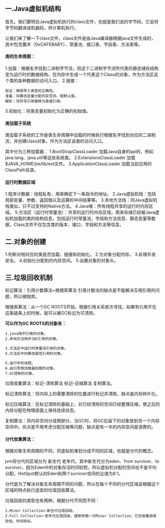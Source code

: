 ## 一.Java虚拟机结构
首先，我们要明白Java虚拟机执行的class文件，也就是我们说的字节码，它会将字节码翻译成机器码，供计算机执行。

让我们来了解一下class文件，class文件是由Java编译器根据java文件生成的，其中包含魔术（0xCAFEBABY）、常量池、接口表、字段表、方法表等。

#### 类的生命周期：
1.加载：根据名字找到二进制字节流，将这个二进制字节流所代表的静态储存结构变为运行时的数据结构，在内存中生成一个代表这个Class的对象，作为方法区这个类的各种数据的访问入口。
2.链接：

    验证：确保导入类型的正确性。
    准备：将静态变量分配内存空间，赋默认值。
    解析：将符号引用替换为直接引用。
3.初始化：将类变量初始化为正确的初始值。

#### 类加载子系统
类加载子系统的工作是类生命周期中加载的时候执行根据名字找到对应的二进制流，并创建class对象，作为方法区该类的访问入口。

其中分为三种加载器：
1.BootStrapClassLoader 加载Java自身的api的，例如java.lang、java.util等这些系统类。
2.ExtensionsClassLoader 加载$JAVA_HOME/jre/lib/ext文件。
3.ApplicationClassLoader 加载当前应用的ClassPath目录。

#### 运行时数据区域
1.程序计数器：线程私有，用来确定下一条指令的地址。
2.Java虚拟机栈：包括局部变量、参数、返回值以及运算的中间结果等。
3.本地方法栈：同Java虚拟机栈类似，只不过支持的Native方法。
4.Java堆：所有线程共享的运行时内存区域。
5.方法区（运行时常量池）：共享的运行时内存区域，用来存储已经被Java虚拟机加载的类的结构信息，包括运行时常量池，字段和方法信息、静态变量等数据，Class文件不仅包含类的版本、接口、字段和方法等信息。

## 二.对象的创建
1.判断对相对应的类是否加载、链接和初始化。
2.为对象分配内存。
3.处理并发安全。
4.初始化分配到的内存空间。
5.设置对象的对象头。

## 三.垃圾回收机制
标记算法：引用计数算法+根搜索算法
引用计数法的缺点是不能解决互相引用的问题，所以被抛弃。

根搜索算法：从一个GC ROOTS开始，根据引用关系依次寻找，如果有引用不在这条链条上的时候，就可以被GC标记为可清除。

**可以作为GC ROOTS的对象有：**

    1.java栈中引用的对象。
    2.本地方法栈中JNI引用的对象。

    3.方法区中运行时常量池引用的对象。
    4.方法区中的静态属性引用的对象。

    5.运行中的线程。
    6.由引导类加载器加载的对象。
    7.GC控制的对象。

垃圾收集算法：标记-清除算法 标记-压缩算法 复制算法。

标记清除算法：将内存上的需要清除的位置进行标记并清除，缺点是内存碎片化。

标记压缩算法：在标记清除的基础上，对已经清除的空间已经整理压缩，使之后的内存分配在物理层面上保持连续状态。

复制算法：将内存空间分成两部分，当GC时，将GC后留下的对象放到另一个内存空间中。优点是不用考虑分配压缩等问题，缺点是有一半的内存空间是浪费的。

#### 分代收集算法：

根据对象生命周期的不同，将虚拟机堆划分成不同的区域，也就是分代的概念。

jvm将分代的区域分为 新生代 老年代，其中新生代分为eden、from survivor、to survivor，因为Eden中的对象存活时间较短，所以虚拟机分配的空间也不是平均分配，HotSpot默认的Eden和两个survivor空间的比值为8:1。

分代是为了解决对象生命周期不同的问题，所以在每个不同的分代区域会根据这个区域的特点执行适宜的垃圾回收算法。

垃圾回收的类型也有两种，根据分代不同而不同：

    1.Minor Collection:新生代垃圾回收。
    2.Full Collection:老年代垃圾回收，通常伴随一次Minor Collection，它的收集频率较低，时间较长。